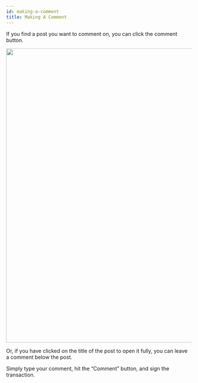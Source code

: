 ```yaml
---
id: making-a-comment
title: Making A Comment
---
```

If you find a post you want to comment on, you can click the comment button.

<img src="/img/polkaverse/making-a-comment.png" width="800" />

Or, if you have clicked on the title of the post to open it fully, you can leave a comment below the post.

Simply type your comment, hit the “Comment” button, and sign the transaction.
